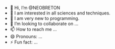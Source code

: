 - 👋 Hi, I’m @NEOBRETON
- 👀 I am interested in all sciences and techniques.
- 🌱 I am very new to programming.
- 💞️ I’m looking to collaborate on ...
- 📫 How to reach me ...
- 😄 Pronouns: ...
- ⚡ Fun fact: ...

<!---
NEOBRETON/NEOBRETON is a ✨ special ✨ repository because its `README.md` (this file) appears on your GitHub profile.
You can click the Preview link to take a look at your changes.
--->
